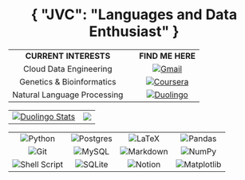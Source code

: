 <h1 align="center"> { "JVC": "Languages and Data Enthusiast" }</h1>

<div align="center">
    
| | | | 
|:-------------------------:|:-------------------------:|:-------------------------:|
| <b>CURRENT INTERESTS<b> | | <b>FIND ME HERE<b> | 
| Cloud Data Engineering || [![Gmail](https://img.shields.io/badge/Gmail-D14836?style=for-the-badge&logo=gmail&logoColor=white)](mailto:jqln.vc@gmail.com) |
| Genetics & Bioinformatics  | | [![Coursera](https://img.shields.io/badge/Coursera-%230056D2.svg?style=for-the-badge&logo=Coursera&logoColor=white)](https://www.coursera.org/learner/jqln-vc) |
| Natural Language Processing | | [![Duolingo](https://img.shields.io/badge/Duolingo-%234DC730.svg?style=for-the-badge&logo=Duolingo&logoColor=white)](https://www.duolingo.com/profile/niiin3) |

</div>
<table align="center">
<td><a href="https://www.duolingo.com/profile/niiin3" target="_blank"><img src="https://duolingo-stats-card.vercel.app/api?username=niiin3&sort=xp&theme=github-dark" alt="Duolingo Stats" /></a></td>

<td><img src="https://github-readme-stats.vercel.app/api/top-langs/?username=jqln-vc&theme=transparent&layout=donut&hide=c,makefile"/></td>
</table>
<div align="center">
    
| | | | |
|:-------------------------:|:-------------------------:|:-------------------------:|:-------------------------:|
| ![Python](https://img.shields.io/badge/python-3670A0?style=for-the-badge&logo=python&logoColor=ffdd54) | ![Postgres](https://img.shields.io/badge/postgres-%23316192.svg?style=for-the-badge&logo=postgresql&logoColor=white) | ![LaTeX](https://img.shields.io/badge/latex-%23008080.svg?style=for-the-badge&logo=latex&logoColor=white) | ![Pandas](https://img.shields.io/badge/pandas-%23150458.svg?style=for-the-badge&logo=pandas&logoColor=white) 
| ![Git](https://img.shields.io/badge/git-%23F05033.svg?style=for-the-badge&logo=git&logoColor=white) | ![MySQL](https://img.shields.io/badge/mysql-4479A1.svg?style=for-the-badge&logo=mysql&logoColor=white) | ![Markdown](https://img.shields.io/badge/markdown-%23000000.svg?style=for-the-badge&logo=markdown&logoColor=white) | ![NumPy](https://img.shields.io/badge/numpy-%23013243.svg?style=for-the-badge&logo=numpy&logoColor=white) 
| ![Shell Script](https://img.shields.io/badge/shell_script-%23121011.svg?style=for-the-badge&logo=gnu-bash&logoColor=white) | ![SQLite](https://img.shields.io/badge/sqlite-%2307405e.svg?style=for-the-badge&logo=sqlite&logoColor=white) | ![Notion](https://img.shields.io/badge/Notion-%23000000.svg?style=for-the-badge&logo=notion&logoColor=white) | ![Matplotlib](https://img.shields.io/badge/Matplotlib-%23ffffff.svg?style=for-the-badge&logo=Matplotlib&logoColor=black) 

</div>

